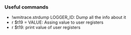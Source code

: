 ### Useful commands
* !wmitrace.strdump LOGGER_ID: Dump all the info about it
* r $t19 = VALUE: Assing value to user registers
* r $t19: print value of user registers
